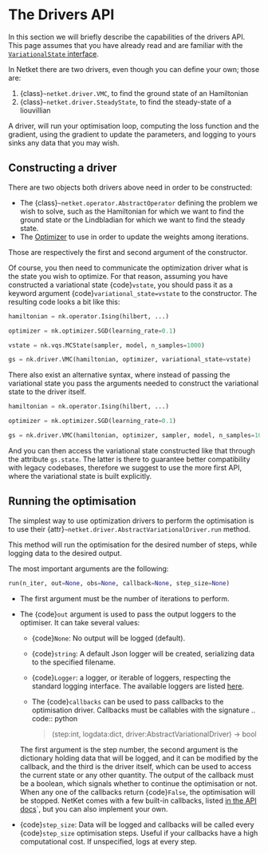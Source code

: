 # The Drivers API

In this section we will briefly describe the capabilities of the drivers API.
This page assumes that you have already read and are familiar with the [`VariationalState` interface](varstate).

In Netket there are two drivers, even though you can define your own; those are:

1. {class}`~netket.driver.VMC`, to find the ground state of an Hamiltonian
2. {class}`~netket.driver.SteadyState`, to find the steady-state of a liouvillian

A driver, will run your optimisation loop, computing the loss function and the gradient,
using the gradient to update the parameters, and logging to yours sinks any data that you
may wish.

## Constructing a driver

There are two objects both drivers above need in order to be constructed:

- The {class}`~netket.operator.AbstractOperator` defining the problem we wish to solve, such as the Hamiltonian for which we want to find the ground state or the Lindbladian for which we want to find the steady state.
- The [Optimizer](netket_optimizer_api) to use in order to update the weights among iterations.

Those are respectively the first and second argument of the constructor.

Of course, you then need to communicate the optimization driver what is the state you wish to optimize.
For that reason, assuming you have constructed a variational state {code}`vstate`, you should pass it as
a keyword argument {code}`variational_state=vstate` to the constructor.
The resulting code looks a bit like this:

```python
hamiltonian = nk.operator.Ising(hilbert, ...)

optimizer = nk.optimizer.SGD(learning_rate=0.1)

vstate = nk.vqs.MCState(sampler, model, n_samples=1000)

gs = nk.driver.VMC(hamiltonian, optimizer, variational_state=vstate)
```

There also exist an alternative syntax, where instead of passing the variational state you pass the arguments needed to construct the variational state to the driver itself.

```python
hamiltonian = nk.operator.Ising(hilbert, ...)

optimizer = nk.optimizer.SGD(learning_rate=0.1)

gs = nk.driver.VMC(hamiltonian, optimizer, sampler, model, n_samples=1000)
```

And you can then access the variational state constructed like that through the attribute `gs.state`.
The latter is there to guarantee better compatibility with legacy codebases, therefore we suggest to
use the more first API, where the variational state is built explicitly.

## Running the optimisation

The simplest way to use optimization drivers to perform the optimisation is to use their {attr}`~netket.driver.AbstractVariationalDriver.run` method.

This method will run the optimisation for the desired number of steps, while logging data to the
desired output.

The most important arguments are the following:

```python
run(n_iter, out=None, obs=None, callback=None, step_size=None)
```

- The first argument must be the number of iterations to perform.

- The {code}`out` argument is used to pass the output loggers to the optimiser. It can take several values:

  - {code}`None`: No output will be logged (default).

  - {code}`string`: A default Json logger will be created, serializing data to the specified filename.

  - {code}`Logger`: a logger, or iterable of loggers, respecting the standard logging interface. The available loggers are listed [here](netket_logging_api).

  - The {code}`callbacks` can be used to pass callbacks to the optimisation driver. Callbacks must be callables with the signature
    .. code:: python

    > (step:int, logdata:dict, driver:AbstractVariationalDriver) -> bool

  The first argument is the step number, the second argument is the dictionary holding data that will be logged, and it can be modified by the callback, and the third is the driver itself, which can be used to access the current state or any other quantity.
  The output of the callback must be a boolean, which signals whether to continue the optimisation or not. When any one of the callbacks return {code}`False`, the optimisation will be stopped.
  NetKet comes with a few built-in callbacks, listed [in the API docs](netket_callbacks_api)`, but you can also implement your own.

- {code}`step_size`: Data will be logged and callbacks will be called every {code}`step_size` optimisation steps. Useful if your callbacks have a high computational cost. If unspecified, logs at every step.
